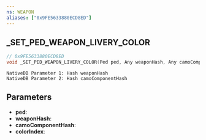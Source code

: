 ```yaml
---
ns: WEAPON
aliases: ["0x9FE5633880ECD8ED"]
---
```

## _SET_PED_WEAPON_LIVERY_COLOR

```c
// 0x9FE5633880ECD8ED
void _SET_PED_WEAPON_LIVERY_COLOR(Ped ped, Any weaponHash, Any camoComponentHash, int colorIndex);
```

```
NativeDB Parameter 1: Hash weaponHash
NativeDB Parameter 2: Hash camoComponentHash
```

## Parameters
* **ped**: 
* **weaponHash**: 
* **camoComponentHash**: 
* **colorIndex**: 

